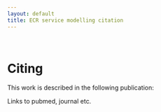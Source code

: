 ```yaml
---
layout: default
title: ECR service modelling citation
---
```


<br>

# Citing

This work is described in the following publication:


Links to pubmed, journal etc.
